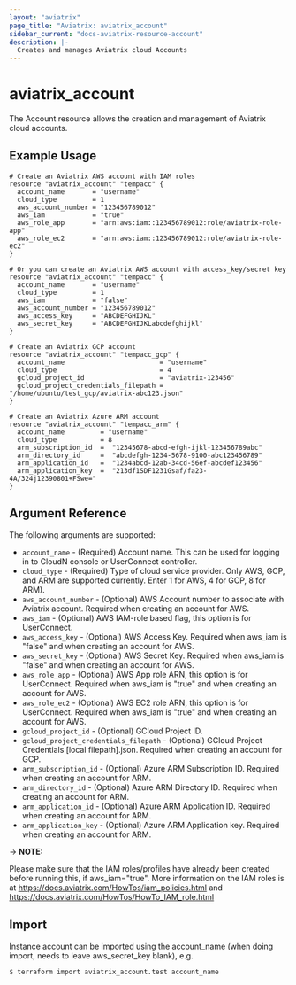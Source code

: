 ```yaml
---
layout: "aviatrix"
page_title: "Aviatrix: aviatrix_account"
sidebar_current: "docs-aviatrix-resource-account"
description: |-
  Creates and manages Aviatrix cloud Accounts
---
```


# aviatrix_account

The Account resource allows the creation and management of Aviatrix cloud accounts.

## Example Usage

```hcl
# Create an Aviatrix AWS account with IAM roles
resource "aviatrix_account" "tempacc" {
  account_name       = "username"
  cloud_type         = 1
  aws_account_number = "123456789012"
  aws_iam            = "true"
  aws_role_app       = "arn:aws:iam::123456789012:role/aviatrix-role-app"
  aws_role_ec2       = "arn:aws:iam::123456789012:role/aviatrix-role-ec2"
}

# Or you can create an Aviatrix AWS account with access_key/secret key
resource "aviatrix_account" "tempacc" {
  account_name       = "username"
  cloud_type         = 1
  aws_iam            = "false"
  aws_account_number = "123456789012"
  aws_access_key     = "ABCDEFGHIJKL"
  aws_secret_key     = "ABCDEFGHIJKLabcdefghijkl"
}

# Create an Aviatrix GCP account
resource "aviatrix_account" "tempacc_gcp" {
  account_name                        = "username"
  cloud_type                          = 4
  gcloud_project_id                   = "aviatrix-123456"
  gcloud_project_credentials_filepath = "/home/ubuntu/test_gcp/aviatrix-abc123.json"
}

# Create an Aviatrix Azure ARM account
resource "aviatrix_account" "tempacc_arm" {
  account_name         = "username"
  cloud_type           = 8
  arm_subscription_id  =  "12345678-abcd-efgh-ijkl-123456789abc"
  arm_directory_id     =  "abcdefgh-1234-5678-9100-abc123456789"
  arm_application_id   =  "1234abcd-12ab-34cd-56ef-abcdef123456"
  arm_application_key  =  "213df1SDF1231Gsaf/fa23-4A/324j12390801+FSwe=" 
}
```

## Argument Reference

The following arguments are supported:

* `account_name` - (Required) Account name. This can be used for logging in to CloudN console or UserConnect controller.
* `cloud_type` - (Required) Type of cloud service provider. Only AWS, GCP, and ARM are supported currently. Enter 1 for AWS, 4 for GCP, 8 for ARM).
* `aws_account_number` - (Optional) AWS Account number to associate with Aviatrix account. Required when creating an account for AWS.
* `aws_iam` - (Optional) AWS IAM-role based flag, this option is for UserConnect.
* `aws_access_key` - (Optional) AWS Access Key. Required when aws_iam is "false" and when creating an account for AWS.
* `aws_secret_key` - (Optional) AWS Secret Key. Required when aws_iam is "false" and when creating an account for AWS.
* `aws_role_app` - (Optional) AWS App role ARN, this option is for UserConnect. Required when aws_iam is "true" and when creating an account for AWS.
* `aws_role_ec2` - (Optional) AWS EC2 role ARN, this option is for UserConnect. Required when aws_iam is "true" and when creating an account for AWS.
* `gcloud_project_id` - (Optional) GCloud Project ID.
* `gcloud_project_credentials_filepath` - (Optional) GCloud Project Credentials [local filepath].json. Required when creating an account for GCP.
* `arm_subscription_id` - (Optional) Azure ARM Subscription ID. Required when creating an account for ARM.
* `arm_directory_id` - (Optional) Azure ARM Directory ID. Required when creating an account for ARM.
* `arm_application_id` - (Optional) Azure ARM Application ID. Required when creating an account for ARM.
* `arm_application_key` - (Optional) Azure ARM Application key. Required when creating an account for ARM.

-> **NOTE:** 

Please make sure that the IAM roles/profiles have already been created before running this, if aws_iam="true". More information on the IAM roles is at https://docs.aviatrix.com/HowTos/iam_policies.html and https://docs.aviatrix.com/HowTos/HowTo_IAM_role.html

## Import

Instance account can be imported using the account_name (when doing import, needs to leave aws_secret_key blank), e.g.

```
$ terraform import aviatrix_account.test account_name
```
